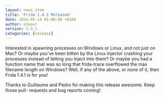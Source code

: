 ```yaml
---
layout: news_item
title: 'Frida 1.4.1 Released'
date: 2014-05-14 01:00:00 +0100
author: oleavr
version: 1.4.1
categories: [release]
---
```


Interested in spawning processes on Windows or Linux, and not just on Mac? Or
maybe you've been bitten by the Linux injector crashing your processes instead
of letting you inject into them? Or maybe you had a function name that was so
long that frida-trace overflowed the max filename length on Windows? Well, if
any of the above, or none of it, then Frida 1.4.1 is for you!

Thanks to Guillaume and Pedro for making this release awesome. Keep those pull-
requests and bug reports coming!
